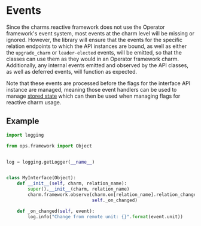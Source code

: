 # Events

Since the charms.reactive framework does not use the Operator framework's event
system, most events at the charm level will be missing or ignored. However, the
library will ensure that the events for the specific relation endpoints to
which the API instances are bound, as well as either the `upgrade_charm` or
`leader-elected` events, will be emitted, so that the classes can use them as
they would in an Operator framework charm. Additionally, any internal events
emitted and observed by the API classes, as well as deferred events, will
function as expected.

Note that these events are processed before the flags for the interface API
instance are managed, meaning those event handlers can be used to manage [stored
state][] which can then be used when managing flags for reactive charm usage.


## Example

```python
import logging

from ops.framework import Object


log = logging.getLogger(__name__)


class MyInterface(Object):
    def __init__(self, charm, relation_name):
        super().__init__(charm, relation_name)
        charm.framework.observe(charm.on[relation_name].relation_changed,
                                self._on_changed)

    def _on_changed(self, event):
        log.info("Change from remote unit: {}".format(event.unit))
```



<!-- Links -->
[stored state]: (stored-state.md)
